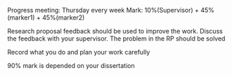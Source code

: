 Progress meeting: Thursday every week
Mark: 10%(Supervisor) + 45%(marker1) + 45%(marker2)

Research proposal feedback should be used to improve the work.
Discuss the feedback with your supervisor.
The problem in the RP should be solved

Record what you do and plan your work carefully

90% mark is depended on your dissertation

<!--stackedit_data:
eyJoaXN0b3J5IjpbNDAyMDk2ODUzLDExMzg0Mjc2MjAsLTI0Nj
kxODU3NSwtMTgyNTgxNjUyNSwtMjA4ODc0NjYxMl19
-->